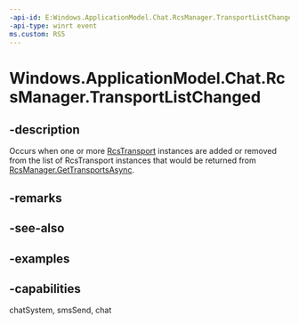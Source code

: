 ```yaml
---
-api-id: E:Windows.ApplicationModel.Chat.RcsManager.TransportListChanged
-api-type: winrt event
ms.custom: RS5
---
```


<!-- Event syntax.
static public event EventHandler TransportListChanged<object>
-->

# Windows.ApplicationModel.Chat.RcsManager.TransportListChanged

## -description
Occurs when one or more [RcsTransport](rcstransport.md) instances are added or removed from the list of RcsTransport instances that would be returned from [RcsManager.GetTransportsAsync](rcsmanager_gettransportsasync.md).

## -remarks

## -see-also

## -examples

## -capabilities
chatSystem, smsSend, chat
